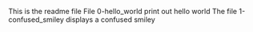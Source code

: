 This is the readme file
File 0-hello_world print out hello world
The file 1-confused_smiley displays a confused smiley
